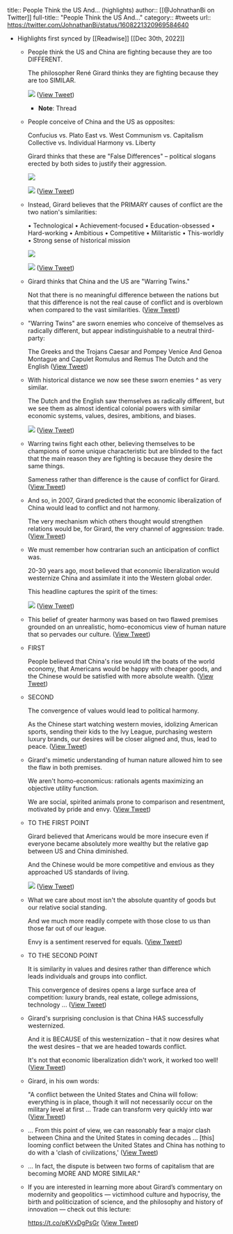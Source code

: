 title:: People Think the US And... (highlights)
author:: [[@JohnathanBi on Twitter]]
full-title:: "People Think the US And..."
category:: #tweets
url:: https://twitter.com/JohnathanBi/status/1608221320969584640

- Highlights first synced by [[Readwise]] [[Dec 30th, 2022]]
	- People think the US and China are fighting because they are too DIFFERENT.
	  
	  The philosopher René Girard thinks they are fighting because they are too SIMILAR. 
	  
	  ![](https://pbs.twimg.com/media/FlGMw4baUAA3Acu.png) ([View Tweet](https://twitter.com/JohnathanBi/status/1608221320969584640))
		- **Note**: Thread
	- People conceive of China and the US as opposites:
	  
	  Confucius vs. Plato
	  East vs. West
	  Communism vs. Capitalism
	  Collective vs. Individual
	  Harmony vs. Liberty
	  
	  Girard thinks that these are "False Differences" – political slogans erected by both sides to justify their aggression. 
	  
	  ![](https://pbs.twimg.com/media/FlGMxjraYAItNVe.jpg) 
	  
	  ![](https://pbs.twimg.com/media/FlGMxz-agAE_Zzo.jpg) ([View Tweet](https://twitter.com/JohnathanBi/status/1608221335297339392))
	- Instead, Girard believes that the PRIMARY causes of conflict are the two nation's similarities:
	  
	  • Technological
	  • Achievement-focused
	  • Education-obsessed
	  • Hard-working
	  • Ambitious
	  • Competitive
	  • Militaristic
	  • This-worldly
	  • Strong sense of historical mission 
	  
	  ![](https://pbs.twimg.com/media/FlGMyTIaMAA_4r7.jpg) 
	  
	  ![](https://pbs.twimg.com/media/FlGMyjWakAAj9Tj.jpg) ([View Tweet](https://twitter.com/JohnathanBi/status/1608221347158851584))
	- Girard thinks that China and the US are "Warring Twins."
	  
	  Not that there is no meaningful difference between the nations but that this difference is not the real cause of conflict and is overblown when compared to the vast similarities. ([View Tweet](https://twitter.com/JohnathanBi/status/1608221350501707776))
	- "Warring Twins" are sworn enemies who conceive of themselves as radically different, but appear indistinguishable to a neutral third-party:
	  
	  The Greeks and the Trojans
	  Caesar and Pompey
	  Venice And Genoa
	  Montague and Capulet
	  Romulus and Remus
	  The Dutch and the English ([View Tweet](https://twitter.com/JohnathanBi/status/1608221353123143680))
	- With historical distance we now see these sworn enemies ^ as very similar.
	  
	  The Dutch and the English saw themselves as radically different, but we see them as almost identical colonial powers with similar economic systems, values, desires, ambitions, and biases. 
	  
	  ![](https://pbs.twimg.com/media/FlGMzR3acAASQ9S.jpg) ([View Tweet](https://twitter.com/JohnathanBi/status/1608221359443972097))
	- Warring twins fight each other, believing themselves to be champions of some unique characteristic but are blinded to the fact that the main reason they are fighting is because they desire the same things.
	  
	  Sameness rather than difference is the cause of conflict for Girard. ([View Tweet](https://twitter.com/JohnathanBi/status/1608221362598084608))
	- And so, in 2007, Girard predicted that the economic liberalization of China would lead to conflict and not harmony.
	  
	  The very mechanism which others thought would strengthen relations would be, for Girard, the very channel of aggression: trade. ([View Tweet](https://twitter.com/JohnathanBi/status/1608221365240487936))
	- We must remember how contrarian such an anticipation of conflict was.
	  
	  20-30 years ago, most believed that economic liberalization would westernize China and assimilate it into the Western global order.
	  
	  This headline captures the spirit of the times: 
	  
	  ![](https://pbs.twimg.com/media/FlGMz-aaMAAms0N.png) ([View Tweet](https://twitter.com/JohnathanBi/status/1608221371448053760))
	- This belief of greater harmony was based on two flawed premises grounded on an unrealistic, homo-economicus view of human nature that so pervades our culture. ([View Tweet](https://twitter.com/JohnathanBi/status/1608221374593785856))
	- FIRST
	  
	  People believed that China's rise would lift the boats of the world economy, that Americans would be happy with cheaper goods, and the Chinese would be satisfied with more absolute wealth. ([View Tweet](https://twitter.com/JohnathanBi/status/1608221377169092608))
	- SECOND
	  
	  The convergence of values would lead to political harmony.
	  
	  As the Chinese start watching western movies, idolizing American sports, sending their kids to the Ivy League, purchasing western luxury brands, our desires will be closer aligned and, thus, lead to peace. ([View Tweet](https://twitter.com/JohnathanBi/status/1608221379819892739))
	- Girard's mimetic understanding of human nature allowed him to see the flaw in both premises.
	  
	  We aren't homo-economicus: rationals agents maximizing an objective utility function.
	  
	  We are social, spirited animals prone to comparison and resentment, motivated by pride and envy. ([View Tweet](https://twitter.com/JohnathanBi/status/1608221382491648000))
	- TO THE FIRST POINT
	  
	  Girard believed that Americans would be more insecure even if everyone became absolutely more wealthy but the relative gap between US and China diminished.
	  
	  And the Chinese would be more competitive and envious as they approached US standards of living. 
	  
	  ![](https://pbs.twimg.com/media/FlGM0_YaMAAjOLv.png) ([View Tweet](https://twitter.com/JohnathanBi/status/1608221389999452161))
	- What we care about most isn't the absolute quantity of goods but our relative social standing.
	  
	  And we much more readily compete with those close to us than those far out of our league.
	  
	  Envy is a sentiment reserved for equals. ([View Tweet](https://twitter.com/JohnathanBi/status/1608221393212313602))
	- TO THE SECOND POINT
	  
	  It is similarity in values and desires rather than difference which leads individuals and groups into conflict.
	  
	  This convergence of desires opens a large surface area of competition: luxury brands, real estate, college admissions, technology ... ([View Tweet](https://twitter.com/JohnathanBi/status/1608221395825352704))
	- Girard's surprising conclusion is that China HAS successfully westernized.
	  
	  And it is BECAUSE of this westernization – that it now desires what the west desires – that we are headed towards conflict.
	  
	  It's not that economic liberalization didn't work, it worked too well! ([View Tweet](https://twitter.com/JohnathanBi/status/1608221398383853568))
	- Girard, in his own words:
	  
	  "A conflict between the United States and China will follow: everything is in place, though it will not necessarily occur on the military level at first … Trade can transform very quickly into war ([View Tweet](https://twitter.com/JohnathanBi/status/1608221401013702658))
	- … From this point of view, we can reasonably fear a major clash between China and the United States in coming decades … [this] looming conflict between the United States and China has nothing to do with a 'clash of civilizations,' ([View Tweet](https://twitter.com/JohnathanBi/status/1608221403605794816))
	- … In fact, the dispute is between two forms of capitalism that are becoming MORE AND MORE SIMILAR."
	- If you are interested in learning more about Girard’s commentary on modernity and geopolitics — victimhood culture and hypocrisy, the birth and politicization of science, and the philosophy and history of innovation — check out this lecture:
	  
	  https://t.co/pKVxDgPsGr ([View Tweet](https://twitter.com/JohnathanBi/status/1608228763015254017))